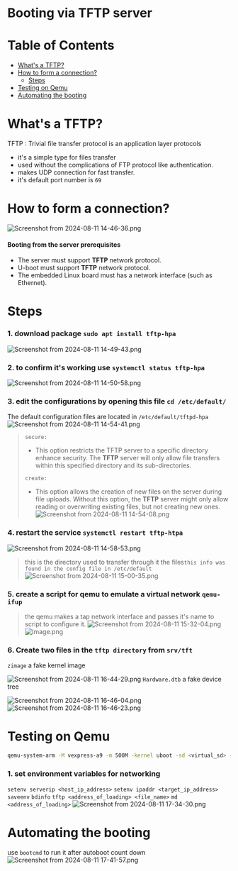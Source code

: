 
# Booting via TFTP server
# Table of Contents

- [What's a TFTP?](#whats-a-tftp)
- [How to form a connection?](#how-to-form-a-connection)
     - [Steps](#steps)
- [Testing on Qemu](#testing-on-qemu)
- [Automating the booting](#automating-the-booting)


# What's a TFTP?
TFTP : Trivial file transfer protocol is an application layer protocols
- it's a simple type for files transfer
- used without the complications of FTP protocol like authentication.
- makes UDP connection for fast transfer.
- it's default port number is `69`

# How to form a connection?
![Screenshot from 2024-08-11 14-46-36.png](https://itg.singhinder.com?url=https://gist.githubusercontent.com/Reemaa828/06423eb2bfb954252e55339c769aa9f2/raw/Screenshot%20from%202024-08-11%2014-46-36.png&w=550&h=170)

#### Booting from the server prerequisites
- The server must support **TFTP** network protocol.
- U-boot must support **TFTP** network protocol.
- The embedded Linux board must has a network interface (such as Ethernet).
# Steps
### 1. download package `sudo apt install tftp-hpa`
![Screenshot from 2024-08-11 14-49-43.png](https://itg.singhinder.com?url=https://gist.githubusercontent.com/Reemaa828/708e1e6d94e5a205551206549b039327/raw/Screenshot%20from%202024-08-11%2014-49-43.png)
### 2. to confirm it's working use `systemctl status tftp-hpa`
![Screenshot from 2024-08-11 14-50-58.png](https://itg.singhinder.com?url=https://gist.githubusercontent.com/Reemaa828/eb874d308e80e17ecb245284f5f94f5c/raw/Screenshot%20from%202024-08-11%2014-50-58.png)
### 3. edit the configurations by opening this file `cd /etc/default/`
The default configuration files are located in `/etc/default/tftpd-hpa`
![Screenshot from 2024-08-11 14-54-41.png](https://itg.singhinder.com?url=https://gist.githubusercontent.com/Reemaa828/b30f4a09a288ad9413b605717cd2557e/raw/Screenshot%20from%202024-08-11%2014-54-41.png)
> `secure:`
> 
> - This option restricts the TFTP server to a specific directory enhance security. The **TFTP** server will only allow file transfers within this specified directory and its sub-directories.
> 
> `create:`
> 
> - This option allows the creation of new files on the server during file uploads. Without this option, the **TFTP** server might only allow reading or overwriting existing files, but not creating new ones.
![Screenshot from 2024-08-11 14-54-08.png](https://itg.singhinder.com?url=https://gist.githubusercontent.com/Reemaa828/6fb1e120aae8d31ca76915be8aa86f85/raw/Screenshot%20from%202024-08-11%2014-54-08.png)

### 4. restart the service `systemctl restart tftp-htpa`
![Screenshot from 2024-08-11 14-58-53.png](https://itg.singhinder.com?url=https://gist.githubusercontent.com/Reemaa828/66c94917333ff865e1c70b44c24c37e8/raw/Screenshot%20from%202024-08-11%2014-58-53.png)

>  this is the directory used to transfer through it the files`this info was found in the config file in /etc/default`
>  ![Screenshot from 2024-08-11 15-00-35.png](https://itg.singhinder.com?url=https://gist.githubusercontent.com/Reemaa828/6c64c2ef038c1dcf9d9586295f16a0b9/raw/Screenshot%20from%202024-08-11%2015-00-35.png)

### 5. create a script for qemu to emulate a virtual network `qemu-ifup`
> the qemu makes a tap network interface and passes it's name to script to configure it.
> ![Screenshot from 2024-08-11 15-32-04.png](https://itg.singhinder.com?url=https://gist.githubusercontent.com/Reemaa828/e8766bff91126551bc5b58973b1f6791/raw/Screenshot%20from%202024-08-11%2015-32-04.png)
>![image.png](https://itg.singhinder.com?url=https://gist.githubusercontent.com/Reemaa828/32c79fd41e34b1d24630e9446d6edbfd/raw/image.png)
### 6. Create two files in the `tftp directory` from `srv/tft`
`zimage` a fake kernel image

![Screenshot from 2024-08-11 16-44-29.png](https://itg.singhinder.com?url=https://gist.githubusercontent.com/Reemaa828/386e7dd8b7c811311cb41ef4877195f8/raw/Screenshot%20from%202024-08-11%2016-44-29.png)
`Hardware.dtb` a fake device tree

![Screenshot from 2024-08-11 16-46-04.png](https://itg.singhinder.com?url=https://gist.githubusercontent.com/Reemaa828/9894058ab0b09242b8c74e4056635688/raw/Screenshot%20from%202024-08-11%2016-46-04.png)
![Screenshot from 2024-08-11 16-46-23.png](https://itg.singhinder.com?url=https://gist.githubusercontent.com/Reemaa828/ccc224fa79e8df81a84b6e0ac5e16748/raw/Screenshot%20from%202024-08-11%2016-46-23.png)


# Testing on Qemu
```bash
qemu-system-arm -M vexpress-a9 -m 500M -kernel uboot -sd <virtual_sd> -net tap,script=../qemu-ifup -net nic
```
### 1. set environment variables for networking 
`setenv serverip <host_ip_address>`
`setenv ipaddr <target_ip_address>`
`saveenv`
`bdinfo`
`tftp <address_of_loading> <file_name>`
`md <address_of_loading>`
![Screenshot from 2024-08-11 17-34-30.png](https://itg.singhinder.com?url=https://gist.githubusercontent.com/Reemaa828/31ced6ee943dd345f61e860d3a597dcf/raw/Screenshot%20from%202024-08-11%2017-34-30.png)


# Automating the booting
use `bootcmd` to run it after autoboot count down
![Screenshot from 2024-08-11 17-41-57.png](https://itg.singhinder.com?url=https://gist.githubusercontent.com/Reemaa828/826befc30af93bb704c92b48d25d6583/raw/Screenshot%20from%202024-08-11%2017-41-57.png)
